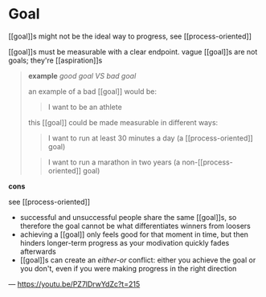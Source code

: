 # Goal

[[goal]]s might not be the ideal way to progress, see [[process-oriented]]

[[goal]]s must be measurable with a clear endpoint. vague [[goal]]s are not goals; they're [[aspiration]]s

> **example** _good goal VS bad goal_
>
> an example of a bad [[goal]] would be:
>
> > I want to be an athlete
>
> this [[goal]] could be made measurable in different ways:
>
> > I want to run at least 30 minutes a day (a [[process-oriented]] goal)
>
> > I want to run a marathon in two years (a non-[[process-oriented]] goal)

**cons**

see [[process-oriented]]

- successful and unsuccessful people share the same [[goal]]s, so therefore the goal cannot be what differentiates winners from loosers
- achieving a [[goal]] only feels good for that moment in time, but then hinders longer-term progress as your modivation quickly fades afterwards
- [[goal]]s can create an _either-or_ conflict: either you achieve the goal or you don't, even if you were making progress in the right direction

&mdash; <https://youtu.be/PZ7lDrwYdZc?t=215>
